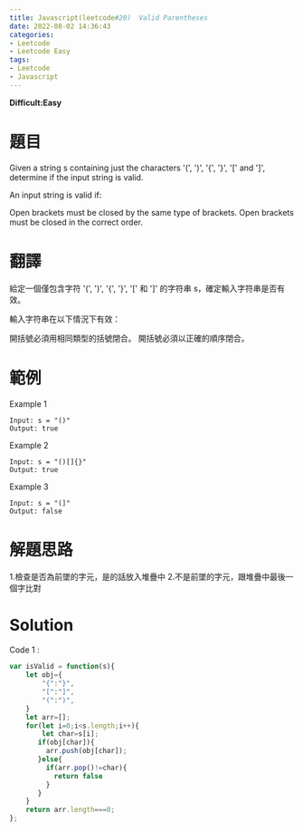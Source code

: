 ```yaml
---
title: Javascript(leetcode#20)  Valid Parentheses
date: 2022-08-02 14:36:43
categories: 
- Leetcode 
- Leetcode Easy 
tags:
- Leetcode
- Javascript
---
```


**Difficult:Easy**


# 題目
Given a string s containing just the characters '(', ')', '{', '}', '[' and ']', determine if the input string is valid.

An input string is valid if:

Open brackets must be closed by the same type of brackets.
Open brackets must be closed in the correct order.


<!--more-->

# 翻譯
給定一個僅包含字符 '(', ')', '{', '}', '[' 和 ']' 的字符串 s，確定輸入字符串是否有效。

輸入字符串在以下情況下有效：

開括號必須用相同類型的括號閉合。
開括號必須以正確的順序閉合。

# 範例

Example 1

```
Input: s = "()"
Output: true
```

Example 2

```
Input: s = "()[]{}"
Output: true
```

Example 3

```
Input: s = "(]"
Output: false
```


# 解題思路
1.檢查是否為前墜的字元，是的話放入堆疊中
2.不是前墜的字元，跟堆疊中最後一個字比對
# Solution
Code 1 :
```Javascript
var isValid = function(s){
    let obj={
        "{":"}",
        "[":"]",
        "(":")",
    }
    let arr=[];
    for(let i=0;i<s.length;i++){
        let char=s[i];
       if(obj[char]){
         arr.push(obj[char]);
       }else{
         if(arr.pop()!=char){
           return false
         }
       }
    }
    return arr.length===0;
};
```